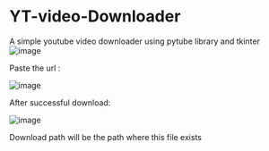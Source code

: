 # YT-video-Downloader
A simple youtube video downloader using pytube library and tkinter 
![image](https://user-images.githubusercontent.com/58883319/174486664-ced707a4-7292-4a3c-88a8-ace69c238475.png)

Paste the url :

![image](https://user-images.githubusercontent.com/58883319/174486707-86cabcaa-05f7-4b3c-a973-03ceb0c7082d.png)

After successful download: 

![image](https://user-images.githubusercontent.com/58883319/174486720-c7e86414-f434-4adc-847d-514bb3167d9e.png)

Download path will be the path where this file exists
